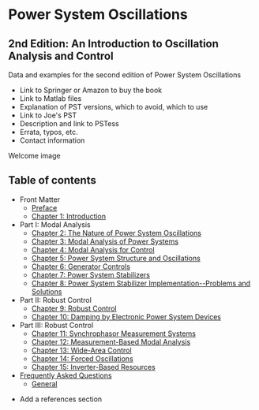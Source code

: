 # Power System Oscillations
## 2nd Edition: An Introduction to Oscillation Analysis and Control

Data and examples for the second edition of Power System Oscillations

+ Link to Springer or Amazon to buy the book
+ Link to Matlab files
+ Explanation of PST versions, which to avoid, which to use
+ Link to Joe's PST
+ Description and link to PSTess
+ Errata, typos, etc.
+ Contact information

Welcome image

## Table of contents
- Front Matter
    - [Preface](chapters/preface.md)
    - [Chapter 1: Introduction](chapters/chapter1.md)
- Part I: Modal Analysis
    - [Chapter 2: The Nature of Power System Oscillations](chapters/chapter2.md)
    - [Chapter 3: Modal Analysis of Power Systems](chapters/chapter3.md)
    - [Chapter 4: Modal Analysis for Control](chapters/chapter4.md)
    - [Chapter 5: Power System Structure and Oscillations](chapters/chapter5.md)
    - [Chapter 6: Generator Controls](chapters/chapter6.md)
    - [Chapter 7: Power System Stabilizers](chapters/chapter7.md)
    - [Chapter 8: Power System Stabilizer Implementation--Problems and Solutions](chapters/chapter8.md)
- Part II: Robust Control
    - [Chapter 9: Robust Control](chapters/chapter9.md)
    - [Chapter 10: Damping by Electronic Power System Devices](chapters/chapter10.md)
- Part III: Robust Control
    - [Chapter 11: Synchrophasor Measurement Systems](chapters/chapter11.md)
    - [Chapter 12: Measurement-Based Modal Analysis](chapters/chapter12.md)
    - [Chapter 13: Wide-Area Control](chapters/chapter13.md)
    - [Chapter 14: Forced Oscillations](chapters/chapter14.md)
    - [Chapter 15: Inverter-Based Resources](chapters/chapter15.md)
- [Frequently Asked Questions](#faq)
    - [General](#general)

+ Add a references section
